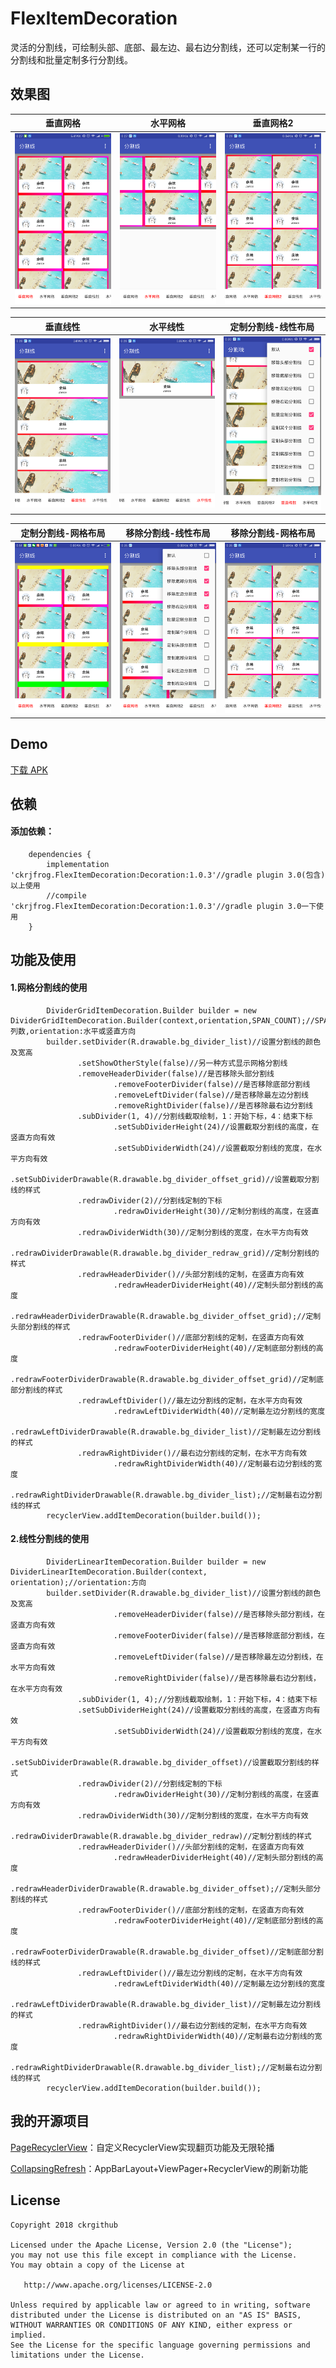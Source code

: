 # FlexItemDecoration
灵活的分割线，可绘制头部、底部、最左边、最右边分割线，还可以定制某一行的分割线和批量定制多行分割线。

## 效果图
| 垂直网格                          | 水平网格                          | 垂直网格2                         |
| -------------------------------- | -------------------------------- | -------------------------------- |
| ![](screenshot/Screenshot_1.png) | ![](screenshot/Screenshot_2.png) | ![](screenshot/Screenshot_3.png) |

| 垂直线性                          | 水平线性                          | 定制分割线-线性布局				 |
| -------------------------------- | -------------------------------- | -------------------------------- |
| ![](screenshot/Screenshot_4.png) | ![](screenshot/Screenshot_5.png) | ![](screenshot/Screenshot_6.png) | 

| 定制分割线-网格布局				   | 移除分割线-线性布局				  | 移除分割线-网格布局				 |
| -------------------------------- | -------------------------------- | -------------------------------- |
| ![](screenshot/Screenshot_9.png) | ![](screenshot/Screenshot_8.png) | ![](screenshot/Screenshot_7.png) |

## Demo
[下载 APK](apk/app-debug.apk)

## 依赖
#### 添加依赖：
```
	dependencies {
		implementation 'ckrjfrog.FlexItemDecoration:Decoration:1.0.3'//gradle plugin 3.0(包含)以上使用
		//compile 'ckrjfrog.FlexItemDecoration:Decoration:1.0.3'//gradle plugin 3.0一下使用
	}
```

## 功能及使用
#### 1.网格分割线的使用
```
		DividerGridItemDecoration.Builder builder = new DividerGridItemDecoration.Builder(context,orientation,SPAN_COUNT);//SPAN_COUNT:列数,orientation:水平或竖直方向
		builder.setDivider(R.drawable.bg_divider_list)//设置分割线的颜色及宽高
		       .setShowOtherStyle(false)//另一种方式显示网格分割线
		       .removeHeaderDivider(false)//是否移除头部分割线
                       .removeFooterDivider(false)//是否移除底部分割线
                       .removeLeftDivider(false)//是否移除最左边分割线
                       .removeRightDivider(false)//是否移除最右边分割线
		       .subDivider(1, 4)//分割线截取绘制，1：开始下标，4：结束下标
                       .setSubDividerHeight(24)//设置截取分割线的高度，在竖直方向有效
                       .setSubDividerWidth(24)//设置截取分割线的宽度，在水平方向有效
                       .setSubDividerDrawable(R.drawable.bg_divider_offset_grid)//设置截取分割线的样式
		       .redrawDivider(2)//分割线定制的下标
                       .redrawDividerHeight(30)//定制分割线的高度，在竖直方向有效
		       .redrawDividerWidth(30)//定制分割线的宽度，在水平方向有效
                       .redrawDividerDrawable(R.drawable.bg_divider_redraw_grid)//定制分割线的样式
		       .redrawHeaderDivider()//头部分割线的定制，在竖直方向有效
                       .redrawHeaderDividerHeight(40)//定制头部分割线的高度
                       .redrawHeaderDividerDrawable(R.drawable.bg_divider_offset_grid);//定制头部分割线的样式
		       .redrawFooterDivider()//底部分割线的定制，在竖直方向有效
                       .redrawFooterDividerHeight(40)//定制底部分割线的高度
                       .redrawFooterDividerDrawable(R.drawable.bg_divider_offset_grid)//定制底部分割线的样式
		       .redrawLeftDivider()//最左边分割线的定制，在水平方向有效
                       .redrawLeftDividerWidth(40)//定制最左边分割线的宽度
                       .redrawLeftDividerDrawable(R.drawable.bg_divider_list)//定制最左边分割线的样式
		       .redrawRightDivider()//最右边分割线的定制，在水平方向有效
                       .redrawRightDividerWidth(40)//定制最右边分割线的宽度
                       .redrawRightDividerDrawable(R.drawable.bg_divider_list);//定制最右边分割线的样式
		recyclerView.addItemDecoration(builder.build());
```

#### 2.线性分割线的使用
```
		DividerLinearItemDecoration.Builder builder = new DividerLinearItemDecoration.Builder(context, orientation);//orientation:方向
		builder.setDivider(R.drawable.bg_divider_list)//设置分割线的颜色及宽高
                       .removeHeaderDivider(false)//是否移除头部分割线，在竖直方向有效
                       .removeFooterDivider(false)//是否移除底部分割线，在竖直方向有效
                       .removeLeftDivider(false)//是否移除最左边分割线，在水平方向有效
                       .removeRightDivider(false)//是否移除最右边分割线，在水平方向有效
		       .subDivider(1, 4);//分割线截取绘制，1：开始下标，4：结束下标
		       .setSubDividerHeight(24)//设置截取分割线的高度，在竖直方向有效
                       .setSubDividerWidth(24)//设置截取分割线的宽度，在水平方向有效
                       .setSubDividerDrawable(R.drawable.bg_divider_offset)//设置截取分割线的样式
		       .redrawDivider(2)//分割线定制的下标
                       .redrawDividerHeight(30)//定制分割线的高度，在竖直方向有效
		       .redrawDividerWidth(30)//定制分割线的宽度，在水平方向有效
                       .redrawDividerDrawable(R.drawable.bg_divider_redraw)//定制分割线的样式
		       .redrawHeaderDivider()//头部分割线的定制，在竖直方向有效
                       .redrawHeaderDividerHeight(40)//定制头部分割线的高度
                       .redrawHeaderDividerDrawable(R.drawable.bg_divider_offset);//定制头部分割线的样式
		       .redrawFooterDivider()//底部分割线的定制，在竖直方向有效
                       .redrawFooterDividerHeight(40)//定制底部分割线的高度
                       .redrawFooterDividerDrawable(R.drawable.bg_divider_offset)//定制底部分割线的样式
		       .redrawLeftDivider()//最左边分割线的定制，在水平方向有效
                       .redrawLeftDividerWidth(40)//定制最左边分割线的宽度
                       .redrawLeftDividerDrawable(R.drawable.bg_divider_list)//定制最左边分割线的样式
		       .redrawRightDivider()//最右边分割线的定制，在水平方向有效
                       .redrawRightDividerWidth(40)//定制最右边分割线的宽度
                       .redrawRightDividerDrawable(R.drawable.bg_divider_list);//定制最右边分割线的样式
		recyclerView.addItemDecoration(builder.build());
```
## 我的开源项目
[PageRecyclerView](https://github.com/ckrgithub/PageRecyclerView)：自定义RecyclerView实现翻页功能及无限轮播

[CollapsingRefresh](https://github.com/ckrgithub/CollapsingRefresh)：AppBarLayout+ViewPager+RecyclerView的刷新功能

License
-------

    Copyright 2018 ckrgithub

    Licensed under the Apache License, Version 2.0 (the "License");
    you may not use this file except in compliance with the License.
    You may obtain a copy of the License at

       http://www.apache.org/licenses/LICENSE-2.0

    Unless required by applicable law or agreed to in writing, software
    distributed under the License is distributed on an "AS IS" BASIS,
    WITHOUT WARRANTIES OR CONDITIONS OF ANY KIND, either express or implied.
    See the License for the specific language governing permissions and
    limitations under the License.
